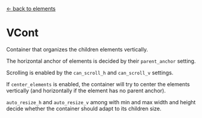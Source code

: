 [<- back to elements](../elements.md)

# VCont

Container that organizes the children elements vertically.

The horizontal anchor of elements is decided by their `parent_anchor` setting.

Scrolling is enabled by the `can_scroll_h` and `can_scroll_v` settings.

If `center_elements` is enabled, the container will try to center the elements vertically (and horizontally if the element has no parent anchor).

`auto_resize_h` and `auto_resize_v` among with min and max width and height decide whether the container should adapt to its children size.